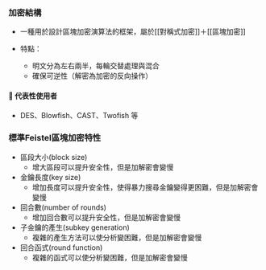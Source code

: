 ### 加密結構

- 一種用於設計區塊加密演算法的框架，屬於[[對稱式加密]]＋[[區塊加密]]
    
- 特點：
    - 明文分為左右兩半，每輪交替處理與混合
    - 確保可逆性（解密為加密的反向操作）
        
#### 🔸 代表性使用者

- DES、Blowfish、CAST、Twofish 等

### 標準Feistel區塊加密特性
 - 區段大小(block size)
	 - 增大區段可以提升安全性，但是加解密會變慢
 - 金鑰長度(key size)
	 - 增加長度可以提升安全性，使得暴力搜尋金鑰變得更困難，但是加解密會變慢
 - 回合數(number of rounds)
	 - 增加回合數可以提升安全性，但是加解密會變慢
 - 子金鑰的產生(subkey generation)
	 - 複雜的產生方法可以使分析變困難，但是加解密會變慢
 - 回合函式(round function)
	 - 複雜的函式可以使分析變困難，但是加解密會變慢
